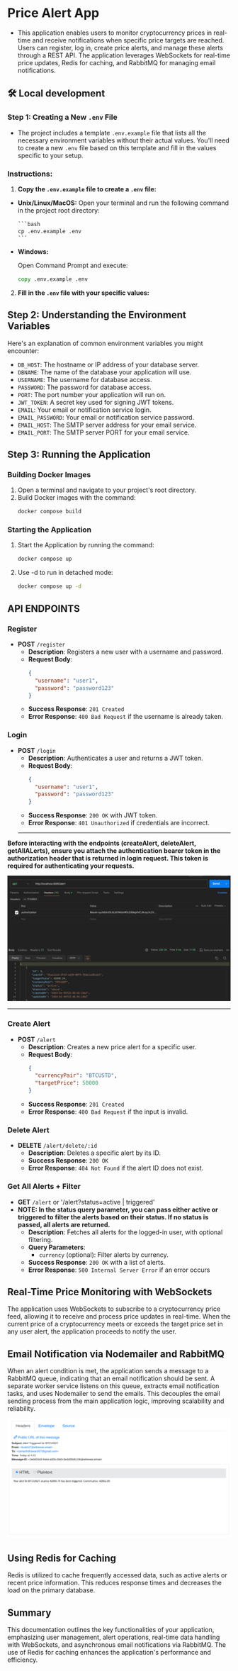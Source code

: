 # Price Alert App

- This application enables users to monitor cryptocurrency prices in real-time and receive notifications when specific price targets are reached. Users can register, log in, create price alerts, and manage these alerts through a REST API. The application leverages WebSockets for real-time price updates, Redis for caching, and RabbitMQ for managing email notifications.

## 🛠️ Local development

### Step 1: Creating a New `.env` File

- The project includes a template `.env.example` file that lists all the necessary environment variables without their actual values. You'll need to create a new `.env` file based on this template and fill in the values specific to your setup.

### Instructions:

1. **Copy the `.env.example` file to create a `.env` file:**

- **Unix/Linux/MacOS:**
  Open your terminal and run the following command in the project root directory:

      ```bash
      cp .env.example .env
      ```

- **Windows:**

  Open Command Prompt and execute:

  ```cmd
  copy .env.example .env
  ```

2. **Fill in the `.env` file with your specific values:**

## Step 2: Understanding the Environment Variables

Here's an explanation of common environment variables you might encounter:

- `DB_HOST`: The hostname or IP address of your database server.
- `DBNAME`: The name of the database your application will use.
- `USERNAME`: The username for database access.
- `PASSWORD`: The password for database access.
- `PORT`: The port number your application will run on.
- `JWT_TOKEN`: A secret key used for signing JWT tokens.
- `EMAIL`: Your email or notification service login.
- `EMAIL_PASSWORD`: Your email or notification service password.
- `EMAIL_HOST`: The SMTP server address for your email service.
- `EMAIL_PORT`: The SMTP server PORT for your email service.

## Step 3: Running the Application

### Building Docker Images

1. Open a terminal and navigate to your project's root directory.
2. Build Docker images with the command:
   ```sh
   docker compose build
   ```

### Starting the Application

1. Start the Application by running the command:

   ```sh
   docker compose up
   ```

2. Use -d to run in detached mode:

   ```sh
   docker compose up -d
   ```

## API ENDPOINTS

### Register

- **POST** `/register`
  - **Description**: Registers a new user with a username and password.
  - **Request Body**:
    ```json
    {
      "username": "user1",
      "password": "password123"
    }
    ```
  - **Success Response**: `201 Created`
  - **Error Response**: `400 Bad Request` if the username is already taken.

### Login

- **POST** `/login`
  - **Description**: Authenticates a user and returns a JWT token.
  - **Request Body**:
    ```json
    {
      "username": "user1",
      "password": "password123"
    }
    ```
  - **Success Response**: `200 OK` with JWT token.
  - **Error Response**: `401 Unauthorized` if credentials are incorrect.
  <hr>

**Before interacting with the endpoints (createAlert, deleteAlert, getAllALerts), ensure you attach the authentication bearer token in the authorization header that is returned in login request. This token is required for authenticating your requests.**

![Alt text](./images/auth.png)

<hr>

### Create Alert

- **POST** `/alert`
  - **Description**: Creates a new price alert for a specific user.
  - **Request Body**:
    ```json
    {
      "currencyPair": "BTCUSTD",
      "targetPrice": 50000
    }
    ```
  - **Success Response**: `201 Created`
  - **Error Response**: `400 Bad Request` if the input is invalid.

### Delete Alert

- **DELETE** `/alert/delete/:id`
  - **Description**: Deletes a specific alert by its ID.
  - **Success Response**: `200 OK`
  - **Error Response**: `404 Not Found` if the alert ID does not exist.

### Get All Alerts + Filter

- **GET** `/alert` or '/alert?status=active | triggered'
- **NOTE: In the status query parameter, you can pass either active or triggered to filter the alerts based on their status. If no status is passed, all alerts are returned.**
  - **Description**: Fetches all alerts for the logged-in user, with optional filtering.
  - **Query Parameters**:
    - `currency` (optional): Filter alerts by currency.
  - **Success Response**: `200 OK` with a list of alerts.
  - **Error Response**: `500 Internal Server Error` if an error occurs

## Real-Time Price Monitoring with WebSockets

The application uses WebSockets to subscribe to a cryptocurrency price feed, allowing it to receive and process price updates in real-time. When the current price of a cryptocurrency meets or exceeds the target price set in any user alert, the application proceeds to notify the user.

## Email Notification via Nodemailer and RabbitMQ

When an alert condition is met, the application sends a message to a RabbitMQ queue, indicating that an email notification should be sent. A separate worker service listens on this queue, extracts email notification tasks, and uses Nodemailer to send the emails. This decouples the email sending process from the main application logic, improving scalability and reliability.

![Alt text](./images/email.png)

## Using Redis for Caching

Redis is utilized to cache frequently accessed data, such as active alerts or recent price information. This reduces response times and decreases the load on the primary database.

## Summary

This documentation outlines the key functionalities of your application, emphasizing user management, alert operations, real-time data handling with WebSockets, and asynchronous email notifications via RabbitMQ. The use of Redis for caching enhances the application's performance and efficiency.
